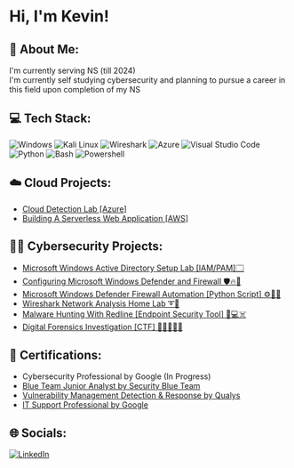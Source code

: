 <h1>Hi, I'm Kevin! </h1>

<h2>💫 About Me:</h2>
   I'm currently serving NS (till 2024)</br>
   I'm currently self studying cybersecurity and planning to pursue a career in this field upon completion of my NS

<h2>💻 Tech Stack:</h2>

![Windows](https://img.shields.io/badge/Windows-0078D4.svg?style=for-the-badge&logo=Windows&logoColor=white)
![Kali Linux](https://img.shields.io/badge/Kali%20Linux-557C94.svg?style=for-the-badge&logo=Kali-Linux&logoColor=white)
![Wireshark](https://img.shields.io/badge/Wireshark-1679A7.svg?style=for-the-badge&logo=Wireshark&logoColor=white)
![Azure](https://img.shields.io/badge/Microsoft%20Azure-0078D4.svg?style=for-the-badge&logo=Microsoft-Azure&logoColor=white)
![Visual Studio Code](https://img.shields.io/badge/Visual%20Studio%20Code-007ACC.svg?style=for-the-badge&logo=Visual-Studio-Code&logoColor=white)
![Python](https://img.shields.io/badge/Python-3776AB.svg?style=for-the-badge&logo=Python&logoColor=white)
![Bash](https://img.shields.io/badge/GNU%20Bash-4EAA25.svg?style=for-the-badge&logo=GNU-Bash&logoColor=white)
![Powershell](https://img.shields.io/badge/PowerShell-5391FE.svg?style=for-the-badge&logo=PowerShell&logoColor=white)

<h2>☁️ Cloud Projects:</h2>

- [Cloud Detection Lab [Azure]](https://github.com/kevinnyeo/clouddetectionlab)
- [Building A Serverless Web Application [AWS]](https://github.com/kevinnyeo/aws-serverless-web-application)

<h2>👨‍💻 Cybersecurity Projects:</h2>

- [Microsoft Windows Active Directory Setup Lab [IAM/PAM]🗔](https://github.com/kevinnyeo/WindowsAD)
- [Configuring Microsoft Windows Defender and Firewall 🛡️🔥🧱](https://github.com/kevinnyeo/MicrosoftWindowsDefenderFirewall)
- [Microsoft Windows Defender Firewall Automation [Python Script] ⚙️🔧🐍](https://github.com/kevinnyeo/FirewallAutomation)
- [Wireshark Network Analysis Home Lab ➰🦈](https://github.com/kevinnyeo/wiresharkhomelab)
- [Malware Hunting With Redline [Endpoint Security Tool] 👾💻☠️](https://github.com/kevinnyeo/Malwarehunting)
- [Digital Forensics Investigation [CTF] 🕵🏻‍♀️🔐🚩](https://github.com/kevinnyeo/digitalforensics)

<h2>📝 Certifications: </h2>

- Cybersecurity Professional by Google (In Progress)
- [Blue Team Junior Analyst by Security Blue Team](https://imgur.com/PLeWmLq) 
- [Vulnerability Management Detection & Response by Qualys](https://imgur.com/jnzJHLz)
- [IT Support Professional by Google](https://coursera.org/share/e5942dbc2c59bb3846f73033e1aae197)


## 🌐 Socials:
[![LinkedIn](https://img.shields.io/badge/LinkedIn-0A66C2.svg?style=for-the-badge&logo=LinkedIn&logoColor=white)](https://www.linkedin.com/in/kevinyyh) 






<!--
Here are some ideas to get you started:


- 🔭 I’m currently working on ...
- 🌱 I’m currently learning ...
- 👯 I’m looking to collaborate on ...
- 🤔 I’m looking for help with ...
- 💬 Ask me about ...
- 📫 How to reach me: ...
- 😄 Pronouns: ...
- ⚡ Fun fact: ...
-->
